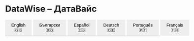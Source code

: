 # DataWise – ДатаВайс

<style>
.tabs {
  display: flex;
  margin-bottom: 1em;
  border-bottom: 2px solid #ccc;
}
.tab-button {
  padding: 10px 20px;
  cursor: pointer;
  background: #eee;
  border: none;
  outline: none;
  transition: background 0.3s;
  margin-right: 5px;
  font-size: 1em;
}
.tab-button.active {
  background: #ddd;
  border-bottom: 2px solid white;
}
.tab-content {
  display: none;
  padding: 10px;
  border: 1px solid #ccc;
  border-top: none;
}
</style>

<script>
function showTab(tabId) {
  var contents = document.getElementsByClassName("tab-content");
  for (var i = 0; i < contents.length; i++) {
    contents[i].style.display = "none";
  }
  document.getElementById(tabId).style.display = "block";
  
  var buttons = document.getElementsByClassName("tab-button");
  for (var i = 0; i < buttons.length; i++) {
    buttons[i].classList.remove("active");
  }
  document.getElementById("btn-" + tabId).classList.add("active");
}
window.onload = function() {
  showTab("english");
}
</script>

<div class="tabs">
  <button id="btn-english" class="tab-button" onclick="showTab('english')">English 🇬🇧</button>
  <button id="btn-български" class="tab-button" onclick="showTab('български')">Български 🇧🇬</button>
  <button id="btn-español" class="tab-button" onclick="showTab('español')">Español 🇪🇸</button>
  <button id="btn-deutsch" class="tab-button" onclick="showTab('deutsch')">Deutsch 🇩🇪</button>
  <button id="btn-português" class="tab-button" onclick="showTab('português')">Português 🇵🇹</button>
  <button id="btn-français" class="tab-button" onclick="showTab('français')">Français 🇫🇷</button>
</div>

<div id="english" class="tab-content">
### 1. Authors & Supervisor
- **Alex Ivailov Stefanov**  
  - Address: Kazanlak, “Dobri Kehayov” St. No. 13 🏠  
  - Phone: 0889475177 📞  
  - Email: [rlgalexbgto@gmail.com](mailto:rlgalexbgto@gmail.com) ✉️  
  - School: PPMG “Nikola Obreschkov” 🎓  
  - Class: 11B  
- **Supervisor: Zdravka Stefanova Dimitrova**  
  - Phone: 0893422519 📞  
  - Email: [dimitrova@pmgkk.com](mailto:dimitrova@pmgkk.com) ✉️  
  - Position: Teacher of Informatics and Information Technologies 👩‍🏫

### 2. Project Summary & Objectives
**Goals:**  
DataWise is designed for aspiring programmers, providing a platform to enhance skills in data structures and algorithms—essential for technical interviews at top tech companies.

**Context:**  
Interviews require deep understanding of algorithms and data structures. DataWise combines a custom AI model (built entirely in Python without external libraries) with traditional educational resources for a comprehensive learning experience.

**Key Project Phases:**  
- Idea formulation 💭  
- Architectural design 🏗️  
- Ecosystem configuration ⚙️  
- Studying Artificial Intelligence 🤖  
- Building the AI model architecture  
- Learning Front-End (TypeScript, Angular) and Python 🐍  
- Creating a dataset (~10,000 examples) 📊  
- Implementing the AI model  
- Logo and design development 🎨  
- Testing, optimization, and feedback collection 🛠️

### 3. Complexity & Mathematical Challenges
- **Linear Algebra & Matrix Operations:** Essential for combining multi-dimensional data in convolution layers. ➗  
- **Activation & Differentiability:** Uses ReLU for transforming inputs, critical for effective backpropagation. 🔄  
- **Optimization & Gradient Descent:** Trained using stochastic gradient descent with adaptive learning and momentum to avoid local minima. 📉  
- **Backpropagation:** Involves computing gradients across multiple layers. 🔍  
- **Normalization & Regularization:** Techniques like batch normalization and L2 regularization ensure training stability. ⚖️

### 4. Data Set Details
- **Source & Copyright:**  
  All data are personally collected and protected under the MIT License. 🔒  
- **Size & Structure:**  
  Nearly 10,000 carefully selected examples for training and validation. 📚  
- **Categories:**  
  - BFS (Breadth-First Search)  
  - DFS (Depth-First Search)  
  - Two Pointers  
  - Dynamic Programming  
  - Greedy Algorithm  
  - Backtracking  
  - Binary Search  
  - Disjoint Set  
  - Game Theory  
  - N/A (Undefined/Other) 📑

### 5. Ecosystems & Integration
DataWise integrates:
- **Angular (Front-End):** Provides a modern, interactive UI via RESTful APIs. 💻  
- **Flask (Python):** Hosts the AI model and handles complex computations. 🐍  
- **ASP.NET:** Implements additional services and business logic. 🔌  
- **Cross-Layer Integration:** Ensures all components work in harmony. 🤝

### 6. Architecture & Components
- **DataWise.AI:** Contains the AI module (Python, custom TextCNN via Flask). 🤖  
- **DataWise.Api:** API layer (ASP.NET) connecting the AI module with the UI. 🔗  
- **DataWise.Client:** Front-end application built with Angular. 🌐  
- **DataWise.Core:** Core services and business logic using .NET. ⚙️  
- **DataWise.Data:** Manages data storage and access (relational and non-relational databases). 🗄️  
- **DataWise.Common:** Shared constants and helper functions. 🔧

### 7. Functionalities
- **Local Model Execution:** Processes input text and provides automatic categorization. 🔄  
- **Web Interface with Categorization:** Users input text and receive immediate feedback. 🌟  
- **Knowledge Nexus:** Educational module with source code, descriptions, comparisons, and more for interview preparation. 📘  
- **Data Chartizer:** Processes large datasets to generate custom charts. 📈

### 8. Implementation Details (Overview)
The AI module is based on a TextCNN architecture that converts text into numerical vectors and applies sequential operations (convolution, pooling, and a fully connected layer) to classify input data. Training is performed via backpropagation to update the model parameters. 🧠

### 9. Conclusion
DataWise offers an innovative and comprehensive solution for preparing candidates for technical interviews. By combining advanced AI algorithms with a modular, scalable architecture, the project equips users with both theoretical insights and practical skills essential for success. 🎓

### 10. License & Contact
**License:**  
This project is licensed under the [MIT License](LICENSE). 📄

**Contact:**  
- **Alex Ivailov Stefanov** – [rlgalexbgto@gmail.com](mailto:rlgalexbgto@gmail.com)  
- **Supervisor: Zdravka Stefanova Dimitrova** – [dimitrova@pmgkk.com](mailto:dimitrova@pmgkk.com) 📬
</div>

<div id="български" class="tab-content">
### 1. Автори и Ръководител
- **Алекс Ивайлов Стефанов**  
  - Адрес: гр. Казанлък, ул. „Добри Кехайов“ №13 🏠  
  - Телефон: 0889475177 📞  
  - Email: [rlgalexbgto@gmail.com](mailto:rlgalexbgto@gmail.com) ✉️  
  - Училище: ППМГ „Никола Обрешков“ 🎓  
  - Клас: 11б  
- **Ръководител: Здравка Стефанова Димитрова**  
  - Телефон: 0893422519 📞  
  - Email: [dimitrova@pmgkk.com](mailto:dimitrova@pmgkk.com) ✉️  
  - Длъжност: Учител по информатика и информационни технологии 👩‍🏫

### 2. Резюме и Цели
**Цели:**  
DataWise е насочен към кандидатите в програмирането, като предоставя платформа за усъвършенстване на знанията по структури от данни и алгоритми – умения, критични за интервюта в водещи технологични компании. 💡

**Контекст:**  
Интервютата изискват задълбочено познаване на алгоритми и структури от данни. DataWise съчетава собствен AI модел (разработен изцяло на Python без външни библиотеки) с традиционни образователни ресурси. 🎯

**Основни етапи:**  
- Формулиране на идеята 💭  
- Изграждане на архитектура 🏗️  
- Конфигуриране на екосистемата ⚙️  
- Изучаване на AI 🤖  
- Изграждане на архитектурата на AI модела  
- Обучение по Front-End (TypeScript, Angular) и Python 🐍  
- Създаване на dataset (~10,000 примера) 📊  
- Имплементация на AI модела  
- Разработка на лого и дизайн 🎨  
- Тестване, оптимизация и събиране на обратна връзка 🛠️

### 3. Математически Сложности
- **Линейна алгебра и матрични операции:** Ключови за комбиниране на данни в конволюционните слоеве. ➗  
- **Функция на активация и диференциируемост:** Използва се ReLU, необходима за правилното изчисляване на градиенти. 🔄  
- **Оптимизация и градиентен спуск:** Използва се стохастичен градиентен спуск с адаптивни техники. 📉  
- **Обратна разпространение:** Изчисляване на градиенти през няколко слоя. 🔍  
- **Нормализация и регуларизация:** Batch normalization и L2-регуларизация за стабилност на обучението. ⚖️

### 4. Данни (Dataset)
- **Източник и авторски права:**  
  Всички данни са събрани и подготвени лично и са защитени с MIT лиценз. 🔒  
- **Размер и структура:**  
  Dataset съдържа близо 10,000 примера за обучение и валидиране. 📚  
- **Категории:**  
  - BFS (Обхождане в ширина)  
  - DFS (Обхождане в дълбочина)  
  - Two Pointers  
  - Dynamic Programming  
  - Greedy Algorithm  
  - Backtracking  
  - Binary Search  
  - Disjoint Set  
  - Game Theory  
  - N/A (Неопределено/Други) 📑

### 5. Екосистеми и Интеграция
- **Angular (Front-End):** Осигурява модерен и интерактивен интерфейс чрез RESTful API. 💻  
- **Flask (Python):** Изпълнява AI модела и сложните изчисления. 🐍  
- **ASP.NET:** Реализира допълнителни услуги и бизнес логика. 🔌  
- **Свързаност:** Интеграцията на всички технологии гарантира синхронна работа. 🤝

### 6. Архитектура и Компоненти
- **DataWise.AI:**  
  Съдържа AI модул, разработен на Python (TextCNN чрез Flask). 🤖  
- **DataWise.Api:**  
  API слой, базиран на ASP.NET, който свързва AI модула с интерфейса. 🔗  
- **DataWise.Client:**  
  Фронтенд, разработен с Angular, предоставящ интуитивен интерфейс. 🌐  
- **DataWise.Core:**  
  Основни услуги и бизнес логика, реализирани на .NET. ⚙️  
- **DataWise.Data:**  
  Слой за управление на данни (релационни и нерелационни бази). 🗄️  
- **DataWise.Common:**  
  Общи константи и помощни функции. 🔧

### 7. Функционалности
- **Локално изпълнение на модела:** Обработва входни данни и извършва автоматична категоризация. 🔄  
- **Уеб интерфейс с категоризация:** Потребителите въвеждат текст и получават незабавна обратна връзка. 🌟  
- **Knowledge Nexus:** Образователен модул с информация за подготовка за интервюта и изпити. 📘  
- **Data Chartizer:** Обработка на големи datasets за генериране на персонализирани диаграми. 📈

### 8. Реализация (Общо описание)
AI модулът, базиран на TextCNN архитектура, преобразува текст в числови вектори и прилага последователни операции (конволюция, пул, напълно свързан слой) за класификация. Обучението се извършва чрез backpropagation за актуализиране на параметрите. 🧠

### 9. Заключение
DataWise представлява иновативно решение за подготовка на кандидати за технически интервюта, като предоставя теоретични знания и практически умения, от съществено значение за успех. 🎓

### 10. Лиценз и Контакт
**Лиценз:**  
Проектът е лицензиран под [MIT License](LICENSE). 📄  
**Контакт:**  
- **Алекс Ивайлов Стефанов** – [rlgalexbgto@gmail.com](mailto:rlgalexbgto@gmail.com)  
- **Ръководител: Здравка Stefanova Dimitrova** – [dimitrova@pmgkk.com](mailto:dimitrova@pmgkk.com) 📬
</div>

<div id="español" class="tab-content">
### 1. Autores y Supervisor
- **Alex Ivailov Stefanov**  
  - Dirección: Kazanlak, calle “Dobri Kehayov” No. 13 🏠  
  - Teléfono: 0889475177 📞  
  - Email: [rlgalexbgto@gmail.com](mailto:rlgalexbgto@gmail.com) ✉️  
  - Escuela: PPMG “Nikola Obreschkov” 🎓  
  - Clase: 11B  
- **Supervisor: Zdravka Stefanova Dimitrova**  
  - Teléfono: 0893422519 📞  
  - Email: [dimitrova@pmgkk.com](mailto:dimitrova@pmgkk.com) ✉️  
  - Cargo: Profesora de Informática y Tecnologías de la Información 👩‍🏫

### 2. Resumen y Objetivos
**Objetivos:**  
DataWise está diseñado para preparar a futuros programadores, proporcionando una plataforma para mejorar conocimientos en estructuras de datos y algoritmos, esenciales para entrevistas en grandes empresas tecnológicas. 💡

**Contexto:**  
Las entrevistas requieren un profundo entendimiento de algoritmos y estructuras de datos. DataWise combina un modelo de IA personalizado (desarrollado íntegramente en Python sin bibliotecas externas) con recursos educativos tradicionales. 🎯

**Fases del Proyecto:**  
- Formulación de la idea 💭  
- Diseño arquitectónico 🏗️  
- Configuración del ecosistema ⚙️  
- Estudio de la IA 🤖  
- Construcción de la arquitectura del modelo  
- Aprendizaje de Front-End (TypeScript, Angular) y Python 🐍  
- Creación de un dataset (~10,000 ejemplos) 📊  
- Implementación del modelo  
- Desarrollo de logotipo y diseño 🎨  
- Pruebas, optimización y retroalimentación 🛠️

### 3. Complejidades y Desafíos Matemáticos
- **Álgebra Lineal y Operaciones Matriciales:** Fundamentales para combinar datos en las capas de convolución. ➗  
- **Función de Activación y Diferenciabilidad:** Uso de ReLU, esencial para el cálculo correcto de gradientes. 🔄  
- **Optimización y Descenso de Gradiente:** Uso de SGD con técnicas adaptativas y momentum para evitar mínimos locales. 📉  
- **Backpropagation:** Cálculo y seguimiento de gradientes a través de operaciones complejas. 🔍  
- **Normalización y Regularización:** Batch normalization y L2 regularización estabilizan el entrenamiento. ⚖️

### 4. Detalles del Dataset
- **Fuente y Derechos:**  
  Los datos han sido recolectados y preparados personalmente y están protegidos bajo la licencia MIT. 🔒  
- **Tamaño y Estructura:**  
  Un dataset con casi 10,000 ejemplos para entrenamiento y validación. 📚  
- **Categorías:**  
  - BFS (Búsqueda en anchura)  
  - DFS (Búsqueda en profundidad)  
  - Two Pointers  
  - Dynamic Programming  
  - Greedy Algorithm  
  - Backtracking  
  - Binary Search  
  - Disjoint Set  
  - Game Theory  
  - N/A (Indefinido/Otros) 📑

### 5. Ecosistemas e Integración
- **Angular (Front-End):** Proporciona una interfaz moderna e interactiva a través de APIs RESTful. 💻  
- **Flask (Python):** Hospeda el modelo de IA y realiza cálculos complejos. 🐍  
- **ASP.NET:** Implementa servicios adicionales y la lógica de negocio. 🔌  
- **Integración Total:** Garantiza el funcionamiento coordinado de todos los componentes. 🤝

### 6. Arquitectura y Componentes
- **DataWise.AI:**  
  Contiene el módulo de IA desarrollado en Python (modelo TextCNN a través de Flask). 🤖  
- **DataWise.Api:**  
  Capa API basada en ASP.NET que conecta el módulo de IA con la interfaz de usuario. 🔗  
- **DataWise.Client:**  
  Aplicación front-end desarrollada con Angular. 🌐  
- **DataWise.Core:**  
  Servicios centrales y lógica de negocio implementados en .NET. ⚙️  
- **DataWise.Data:**  
  Gestión y almacenamiento de datos (bases de datos relacionales y no relacionales). 🗄️  
- **DataWise.Common:**  
  Constantes y funciones auxiliares reutilizables. 🔧

### 7. Funcionalidades
- **Ejecución Local del Modelo:** El modelo procesa el texto y clasifica automáticamente. 🔄  
- **Interfaz Web con Categorización:** Los usuarios ingresan texto y reciben retroalimentación inmediata. 🌟  
- **Knowledge Nexus:** Módulo educativo con código fuente, descripciones y comparaciones para preparación de entrevistas. 📘  
- **Data Chartizer:** Procesa grandes datasets para generar gráficos personalizados. 📈

### 8. Descripción de la Implementación (Resumen)
El módulo de IA basado en TextCNN transforma el texto en vectores numéricos y aplica operaciones secuenciales (convolución, pooling y capa completamente conectada) para clasificar la información. El entrenamiento utiliza backpropagation para ajustar los parámetros. 🧠

### 9. Conclusión
DataWise ofrece una solución innovadora y completa para preparar a los candidatos en entrevistas técnicas, combinando algoritmos avanzados y una arquitectura modular que aporta conocimientos teóricos y habilidades prácticas. 🎓

### 10. Licencia y Contacto
**Licencia:**  
Este proyecto está licenciado bajo la [MIT License](LICENSE). 📄  
**Contacto:**  
- **Alex Ivailov Stefanov** – [rlgalexbgto@gmail.com](mailto:rlgalexbgto@gmail.com)  
- **Supervisor: Zdravka Stefanova Dimitrova** – [dimitrova@pmgkk.com](mailto:dimitrova@pmgkk.com) 📬
</div>

<div id="deutsch" class="tab-content">
### 1. Autoren und Betreuer
- **Alex Ivailov Stefanov**  
  - Adresse: Kazanlak, „Dobri Kehayov“ Str. Nr. 13 🏠  
  - Telefon: 0889475177 📞  
  - Email: [rlgalexbgto@gmail.com](mailto:rlgalexbgto@gmail.com) ✉️  
  - Schule: PPMG „Nikola Obreschkov“ 🎓  
  - Klasse: 11B  
- **Betreuer: Zdravka Stefanova Dimitrova**  
  - Telefon: 0893422519 📞  
  - Email: [dimitrova@pmgkk.com](mailto:dimitrova@pmgkk.com) ✉️  
  - Position: Lehrerin für Informatik und Informationstechnologien 👩‍🏫

### 2. Projektübersicht und Ziele
**Ziele:**  
DataWise richtet sich an angehende Programmierer und bietet eine Plattform zur Vertiefung der Kenntnisse in Datenstrukturen und Algorithmen – essenziell für technische Interviews bei führenden Technologieunternehmen. 💡

**Kontext:**  
Technische Interviews erfordern ein tiefes Verständnis von Algorithmen und Datenstrukturen. DataWise kombiniert ein eigens entwickeltes KI-Modell (komplett in Python ohne externe Bibliotheken) mit traditionellen Lernressourcen. 🎯

**Projektphasen:**  
- Ideenfindung 💭  
- Architekturgestaltung 🏗️  
- Konfiguration des Ökosystems ⚙️  
- Studium der KI 🤖  
- Aufbau der Modellarchitektur  
- Lernen von Front-End (TypeScript, Angular) und Python 🐍  
- Erstellung eines Datensatzes (~10.000 Beispiele) 📊  
- Implementierung des Modells  
- Logo- und Designentwicklung 🎨  
- Testen, Optimierung und Feedback 🛠️

### 3. Mathematische Herausforderungen
- **Lineare Algebra und Matrixoperationen:** Wichtig für das Training, z. B. zur Kombination von Daten in Convolution-Schichten. ➗  
- **Aktivierungsfunktion und Differenzierbarkeit:** ReLU muss differenzierbar sein für effektives Backpropagation. 🔄  
- **Optimierung und Gradientenabstieg:** Einsatz von SGD mit adaptiver Lernrate und Momentum zur Vermeidung lokaler Minima. 📉  
- **Backpropagation:** Komplexe Berechnungen der Gradienten über mehrere Schichten. 🔍  
- **Normalisierung und Regularisierung:** Batch Normalization und L2-Regularisierung stabilisieren das Training. ⚖️

### 4. Datensatzdetails
- **Quelle und Urheberrecht:**  
  Alle Daten wurden persönlich gesammelt und sind durch die MIT-Lizenz geschützt. 🔒  
- **Größe und Struktur:**  
  Ein Datensatz mit nahezu 10.000 Beispielen für Ausbildung und Validierung. 📚  
- **Kategorien:**  
  - BFS (Breitensuche)  
  - DFS (Tiefensuche)  
  - Two Pointers  
  - Dynamic Programming  
  - Greedy Algorithm  
  - Backtracking  
  - Binary Search  
  - Disjoint Set  
  - Game Theory  
  - N/A (Nicht definiert/Andere) 📑

### 5. Ökosysteme und Integration
- **Angular (Front-End):** Bietet eine moderne, interaktive Benutzeroberfläche über RESTful APIs. 💻  
- **Flask (Python):** Hoster des KI-Modells und Durchführung komplexer Berechnungen. 🐍  
- **ASP.NET:** Implementiert zusätzliche Dienste und Geschäftslogik. 🔌  
- **Integration:** Sorgt für den reibungslosen Betrieb aller Komponenten. 🤝

### 6. Architektur und Komponenten
- **DataWise.AI:**  
  Enthält das in Python entwickelte KI-Modul (TextCNN über Flask). 🤖  
- **DataWise.Api:**  
  Eine auf ASP.NET basierende API-Schicht, die das KI-Modul mit der Benutzeroberfläche verbindet. 🔗  
- **DataWise.Client:**  
  Das Front-End, entwickelt mit Angular. 🌐  
- **DataWise.Core:**  
  Zentrale Dienste und Geschäftslogik in .NET. ⚙️  
- **DataWise.Data:**  
  Verwaltung und Speicherung von Daten (relationale und nicht-relationale Datenbanken). 🗄️  
- **DataWise.Common:**  
  Gemeinsame Konstanten und Hilfsfunktionen. 🔧

### 7. Funktionalitäten
- **Lokale Ausführung des Modells:** Das Modell verarbeitet Eingabedaten und klassifiziert automatisch. 🔄  
- **Webbasierte Kategorisierung:** Benutzer geben Text ein und erhalten sofortiges Feedback. 🌟  
- **Knowledge Nexus:** Bildungsmodul mit Quellcode, Beschreibungen und Vergleichen zur Vorbereitung. 📘  
- **Data Chartizer:** Schnelle Verarbeitung großer Datensätze zur Erstellung personalisierter Diagramme. 📈

### 8. Implementierungsdetails (Kurzbeschreibung)
Das KI-Modul basiert auf einer TextCNN-Architektur, die Text in numerische Vektoren umwandelt und durch mehrere Schichten (Convolution, Pooling, Fully Connected) klassifiziert. Das Training erfolgt über Backpropagation zur Anpassung der Modellparameter. 🧠

### 9. Fazit
DataWise demonstriert hohes technisches Potenzial und bietet eine umfassende Lösung zur Vorbereitung auf technische Interviews. Die Kombination aus fortschrittlichen Algorithmen und einer modularen Architektur vermittelt sowohl theoretisches Wissen als auch praktische Fähigkeiten. 🎓

### 10. Lizenz und Kontakt
**Lizenz:**  
Dieses Projekt steht unter der [MIT License](LICENSE). 📄  
**Kontakt:**  
- **Alex Ivailov Stefanov** – [rlgalexbgto@gmail.com](mailto:rlgalexbgto@gmail.com)  
- **Betreuerin: Zdravka Stefanova Dimitrova** – [dimitrova@pmgkk.com](mailto:dimitrova@pmgkk.com) 📬
</div>

<div id="português" class="tab-content">
### 1. Autores e Supervisor
- **Alex Ivailov Stefanov**  
  - Endereço: Kazanlak, “Dobri Kehayov” St. Nº 13 🏠  
  - Telefone: 0889475177 📞  
  - Email: [rlgalexbgto@gmail.com](mailto:rlgalexbgto@gmail.com) ✉️  
  - Escola: PPMG “Nikola Obreschkov” 🎓  
  - Turma: 11B  
- **Supervisor: Zdravka Stefanova Dimitrova**  
  - Telefone: 0893422519 📞  
  - Email: [dimitrova@pmgkk.com](mailto:dimitrova@pmgkk.com) ✉️  
  - Cargo: Professora de Informática e Tecnologias da Informação 👩‍🏫

### 2. Resumo e Objetivos
**Objetivos:**  
DataWise foi criado para preparar futuros programadores, oferecendo uma plataforma para aprimorar conhecimentos em estruturas de dados e algoritmos – habilidades essenciais para entrevistas em grandes empresas de tecnologia. 💡

**Contexto:**  
Entrevistas técnicas exigem um entendimento profundo de algoritmos e estruturas de dados. DataWise combina um modelo de IA personalizado (desenvolvido inteiramente em Python sem bibliotecas externas) com recursos educacionais tradicionais. 🎯

**Fases do Projeto:**  
- Formulação da ideia 💭  
- Design arquitetônico 🏗️  
- Configuração do ecossistema ⚙️  
- Estudo de IA 🤖  
- Construção da arquitetura do modelo  
- Aprendizado de Front-End (TypeScript, Angular) e Python 🐍  
- Criação de um dataset (~10,000 exemplos) 📊  
- Implementação do modelo  
- Desenvolvimento do logotipo e design 🎨  
- Testes, otimização e coleta de feedback 🛠️

### 3. Desafios Matemáticos
- **Álgebra Linear e Operações Matriciais:** Fundamentais para combinar dados em camadas de convolução. ➗  
- **Função de Ativação e Diferenciabilidade:** ReLU deve ser diferenciável para um backpropagation eficaz. 🔄  
- **Otimização e Gradiente Descendente:** Uso de SGD com técnicas adaptativas e momentum para evitar mínimos locais. 📉  
- **Backpropagation:** Cálculo e propagação de gradientes através de operações não lineares. 🔍  
- **Normalização e Regularização:** Batch normalization e L2 regularização garantem a estabilidade do treinamento. ⚖️

### 4. Detalhes do Dataset
- **Fonte e Direitos:**  
  Todos os dados foram coletados e preparados pessoalmente e estão protegidos pela licença MIT. 🔒  
- **Tamanho e Estrutura:**  
  Um dataset com cerca de 10,000 exemplos para treinamento e validação. 📚  
- **Categorias:**  
  - BFS (Busca em Largura)  
  - DFS (Busca em Profundidade)  
  - Two Pointers  
  - Dynamic Programming  
  - Greedy Algorithm  
  - Backtracking  
  - Binary Search  
  - Disjoint Set  
  - Game Theory  
  - N/A (Indefinido/Outros) 📑

### 5. Ecossistemas e Integração
- **Angular (Front-End):** Oferece uma interface moderna via APIs RESTful. 💻  
- **Flask (Python):** Hospeda o modelo de IA e realiza cálculos complexos. 🐍  
- **ASP.NET:** Implementa serviços adicionais e lógica de negócio. 🔌  
- **Integração:** Todos os componentes funcionam de forma coordenada. 🤝

### 6. Arquitetura e Componentes
- **DataWise.AI:**  
  Contém o módulo de IA desenvolvido em Python (modelo TextCNN via Flask). 🤖  
- **DataWise.Api:**  
  Camada de API baseada em ASP.NET que conecta o módulo de IA à interface do usuário. 🔗  
- **DataWise.Client:**  
  Aplicação front-end desenvolvida com Angular. 🌐  
- **DataWise.Core:**  
  Serviços centrais e lógica de negócio implementados em .NET. ⚙️  
- **DataWise.Data:**  
  Gerenciamento e armazenamento de dados (bancos relacionais e não relacionais). 🗄️  
- **DataWise.Common:**  
  Constantes e funções auxiliares reutilizáveis. 🔧

### 7. Funcionalidades
- **Execução Local do Modelo:** O modelo processa os dados e realiza classificação automática. 🔄  
- **Interface Web com Categorização:** Usuários inserem texto e recebem feedback imediato. 🌟  
- **Knowledge Nexus:** Módulo educativo com código, descrições e comparações para preparação. 📘  
- **Data Chartizer:** Processa grandes datasets para gerar gráficos personalizados. 📈

### 8. Detalhes da Implementação (Resumo)
O módulo de IA baseado em TextCNN transforma o texto em vetores numéricos e aplica operações sequenciais (convolução, pooling e uma camada totalmente conectada) para classificar os dados. O treinamento utiliza backpropagation para atualizar os parâmetros do modelo. 🧠

### 9. Conclusão
DataWise representa uma solução inovadora e abrangente para preparar candidatos para entrevistas técnicas, combinando algoritmos avançados com uma arquitetura modular que oferece tanto conhecimento teórico quanto habilidades práticas. 🎓

### 10. Licença e Contato
**Licença:**  
Este projeto está licenciado sob a [MIT License](LICENSE). 📄  
**Contato:**  
- **Alex Ivailov Stefanov** – [rlgalexbgto@gmail.com](mailto:rlgalexbgto@gmail.com)  
- **Supervisor: Zdravka Stefanova Dimitrova** – [dimitrova@pmgkk.com](mailto:dimitrova@pmgkk.com) 📬
</div>

<div id="français" class="tab-content">
### 1. Auteurs et Superviseur
- **Alex Ivailov Stefanov**  
  - Adresse: Kazanlak, rue “Dobri Kehayov” No. 13 🏠  
  - Téléphone: 0889475177 📞  
  - Email: [rlgalexbgto@gmail.com](mailto:rlgalexbgto@gmail.com) ✉️  
  - École: PPMG “Nikola Obreschkov” 🎓  
  - Classe: 11B  
- **Superviseur: Zdravka Stefanova Dimitrova**  
  - Téléphone: 0893422519 📞  
  - Email: [dimitrova@pmgkk.com](mailto:dimitrova@pmgkk.com) ✉️  
  - Poste: Enseignante en Informatique et Technologies de l'Information 👩‍🏫

### 2. Résumé et Objectifs
**Objectifs :**  
DataWise vise à préparer les futurs programmeurs en offrant une plateforme pour approfondir leurs connaissances en structures de données et algorithmes – compétences essentielles pour les entretiens techniques dans les grandes entreprises technologiques. 💡

**Contexte :**  
Les entretiens techniques requièrent une compréhension approfondie des algorithmes et des structures de données. DataWise combine un modèle d'IA personnalisé (développé intégralement en Python sans bibliothèques externes) avec des ressources éducatives traditionnelles. 🎯

**Phases du Projet :**  
- Formulation de l'idée 💭  
- Conception architecturale 🏗️  
- Configuration de l'écosystème ⚙️  
- Étude de l'IA 🤖  
- Construction de l'architecture du modèle  
- Apprentissage du Front-End (TypeScript, Angular) et de Python 🐍  
- Création d'un dataset (~10 000 exemples) 📊  
- Implémentation du modèle  
- Développement du logo et du design 🎨  
- Tests, optimisation et collecte de feedback 🛠️

### 3. Défis Mathématiques
- **Algèbre Linéaire et Opérations Matricielles :** Essentielles pour l'entraînement, par exemple pour combiner les données dans les couches de convolution. ➗  
- **Fonction d'Activation et Différentiabilité :** L'utilisation de ReLU nécessite qu'elle soit différentiable pour une rétropropagation efficace. 🔄  
- **Optimisation et Descente de Gradient :** Utilisation du SGD avec des techniques adaptatives et du momentum pour éviter les minima locaux. 📉  
- **Backpropagation :** Calcul et propagation des gradients à travers plusieurs couches. 🔍  
- **Normalisation et Régularisation :** Batch normalization et régularisation L2 assurent la stabilité de l'entraînement. ⚖️

### 4. Détails du Dataset
- **Source et Droits :**  
  Toutes les données ont été collectées et préparées personnellement et sont protégées par la licence MIT. 🔒  
- **Taille et Structure :**  
  Un dataset comprenant près de 10 000 exemples pour l'entraînement et la validation. 📚  
- **Catégories :**  
  - BFS (Recherche en largeur)  
  - DFS (Recherche en profondeur)  
  - Two Pointers  
  - Dynamic Programming  
  - Greedy Algorithm  
  - Backtracking  
  - Binary Search  
  - Disjoint Set  
  - Game Theory  
  - N/A (Indéfini/Autres) 📑

### 5. Écosystèmes et Intégration
- **Angular (Front-End) :** Fournit une interface moderne et interactive via des APIs RESTful. 💻  
- **Flask (Python) :** Héberge le modèle d'IA et effectue des calculs complexes. 🐍  
- **ASP.NET :** Implémente des services additionnels et la logique métier. 🔌  
- **Intégration Globale :** Assure le fonctionnement synchronisé de tous les composants. 🤝

### 6. Architecture et Composants
- **DataWise.AI :**  
  Contient le module d'IA développé en Python (modèle TextCNN accessible via Flask). 🤖  
- **DataWise.Api :**  
  Une couche API basée sur ASP.NET reliant le module d'IA à l'interface utilisateur. 🔗  
- **DataWise.Client :**  
  L'application front-end développée en Angular. 🌐  
- **DataWise.Core :**  
  Fournit les services centraux et la logique métier en .NET. ⚙️  
- **DataWise.Data :**  
  Gère le stockage et l'accès aux données (bases de données relationnelles et non relationnelles). 🗄️  
- **DataWise.Common :**  
  Constantes communes et fonctions utilitaires réutilisables. 🔧

### 7. Fonctionnalités
- **Exécution Locale du Modèle :** Le modèle traite les données d'entrée et effectue une classification automatique. 🔄  
- **Interface Web avec Catégorisation :** Les utilisateurs saisissent du texte et reçoivent un retour immédiat. 🌟  
- **Knowledge Nexus :** Module éducatif fournissant code, descriptions et comparaisons pour la préparation aux entretiens. 📘  
- **Data Chartizer :** Permet de traiter rapidement de grands datasets pour générer des graphiques personnalisés. 📈

### 8. Description de l'Implémentation (Résumé)
Le module d'IA, basé sur une architecture TextCNN, transforme le texte en vecteurs numériques et applique des opérations séquentielles (convolution, pooling, couche entièrement connectée) pour classifier les données. L'entraînement se fait par rétropropagation pour ajuster les paramètres. 🧠

### 9. Conclusion
DataWise offre une solution innovante et complète pour préparer les candidats aux entretiens techniques. La combinaison d'algorithmes avancés et d'une architecture modulaire permet d'acquérir des connaissances théoriques et des compétences pratiques essentielles. 🎓

### 10. Licence et Contact
**Licence :**  
Ce projet est sous licence [MIT License](LICENSE). 📄  
**Contact :**  
- **Alex Ivailov Stefanov** – [rlgalexbgto@gmail.com](mailto:rlgalexbgto@gmail.com)  
- **Superviseure : Zdravka Stefanova Dimitrova** – [dimitrova@pmgkk.com](mailto:dimitrova@pmgkk.com) 📬
</div>
